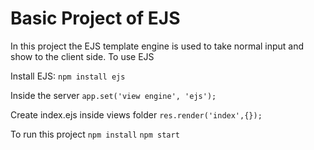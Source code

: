 # Basic Project of EJS
In this project the EJS template engine is used to take normal input and show to the client side. To use EJS 

Install EJS:
`npm install ejs`

Inside the server
`app.set('view engine', 'ejs');`

Create index.ejs inside views folder
`res.render('index',{});`

To run this project
`npm install`
 `npm start`
